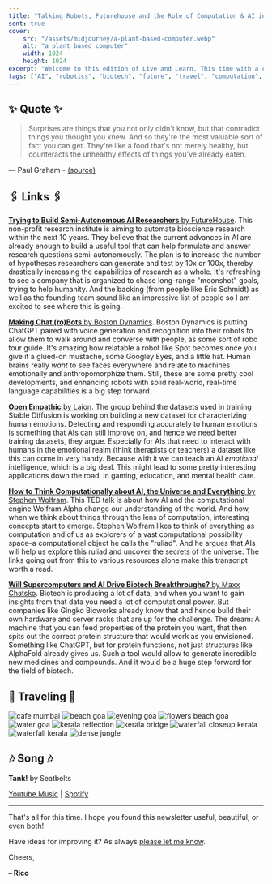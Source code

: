 ```yaml
---
title: "Talking Robots, Futurehouse and the Role of Computation & AI in Biotech"
sent: true
cover:
    src: "/assets/midjourney/a-plant-based-computer.webp"
    alt: "a plant based computer"
    width: 1024
    height: 1024
excerpt: "Welcome to this edition of Live and Learn. This time with a company trying to build semi-autonomous AI researchers, a TED talk by Stephen Wolfram on Computation, AI, and the nature of the Universe, a talking robot tour guide by Boston Dynamics, a dataset designed to help algorithms learn emotional intelligence, and more. As always I hope you enjoy this edition of Live and Learn."
tags: ["AI", "robotics", "biotech", "future", "travel", "computation", "technology", "LAION"]
---
```


## ✨ Quote ✨

> Surprises are things that you not only didn't know, but that contradict things you thought you knew. And so they're the most valuable sort of fact you can get. They're like a food that's not merely healthy, but counteracts the unhealthy effects of things you've already eaten.

— Paul Graham - [(source)](http://www.paulgraham.com/essay.html)

## 🖇️ Links 🖇️

[**Trying to Build Semi-Autonomous AI Researchers** by FutureHouse](https://www.futurehouse.org/articles/announcing-future-house). This non-profit research institute is aiming to automate bioscience research within the next 10 years. They believe that the current advances in AI are already enough to build a useful tool that can help formulate and answer research questions semi-autonomously. The plan is to increase the number of hypotheses researchers can generate and test by 10x or 100x, thereby drastically increasing the capabilities of research as a whole. It's refreshing to see a company that is organized to chase long-range "moonshot" goals, trying to help humanity. And the backing (from people like Eric Schmidt) as well as the founding team sound like an impressive list of people so I am excited to see where this is going.

[**Making Chat (ro)Bots** by Boston Dynamics](https://www.youtube.com/watch?v=djzOBZUFzTw). Boston Dynamics is putting ChatGPT paired with voice generation and recognition into their robots to allow them to walk around and converse with people, as some sort of robo tour guide. It's amazing how relatable a robot like Spot becomes once you give it a glued-on mustache, some Googley Eyes, and a little hat. Human brains really *want* to see faces everywhere and relate to machines emotionally and anthropomorphize them. Still, these are some pretty cool developments, and enhancing robots with solid real-world, real-time language capabilities is a big step forward.

[**Open Empathic** by Laion](https://laion.ai/blog/open-empathic/). The group behind the datasets used in training Stable Diffusion is working on building a new dataset for characterizing human emotions. Detecting and responding accurately to human emotions is something that AIs can still improve on, and hence we need better training datasets, they argue. Especially for AIs that need to interact with humans in the emotional realm (think therapists or teachers) a dataset like this can come in very handy. Because with it we can teach an AI *emotional* intelligence, which is a big deal. This might lead to some pretty interesting applications down the road, in gaming, education, and mental health care.

[**How to Think Computationally about AI, the Universe and Everything** by Stephen Wolfram](https://writings.stephenwolfram.com/2023/10/how-to-think-computationally-about-ai-the-universe-and-everything/). This TED talk is about how AI and the computational engine Wolfram Alpha change our understanding of the world. And how, when we think about things through the lens of computation, interesting concepts start to emerge. Stephen Wolfram likes to think of everything as computation and of us as explorers of a vast computational possibility space–a computational object he calls the "ruliad". And he argues that AIs will help us explore this ruliad and uncover the secrets of the universe. The links going out from this to various resources alone make this transcript worth a read.

[**Will Supercomputers and AI Drive Biotech Breakthroughs?** by Maxx Chatsko](https://www.living.tech/articles/will-supercomputers-and-ai-drive-biotech-breakthroughs). Biotech is producing a lot of data, and when you want to gain insights from that data you need a lot of computational power. But companies like Gingko Bioworks already know that and hence build their own hardware and server racks that are up for the challenge. The dream: A machine that you can feed properties of the protein you want, that then spits out the correct protein structure that would work as you envisioned. Something like ChatGPT, but for protein functions, not just structures like AlphaFold already gives us. Such a tool would allow to generate incredible new medicines and compounds. And it would be a huge step forward for the field of biotech.

## 🌌 Traveling 🌌

![cafe mumbai](/assets/newsletter/india-2023/cafe-mumbai.webp)
![beach goa](/assets/newsletter/india-2023/beach-goa.webp)
![evening goa](/assets/newsletter/india-2023/evening-goa.webp)
![flowers beach goa](/assets/newsletter/india-2023/flowers-beach-goa.webp)
![water goa](/assets/newsletter/india-2023/water-goa.webp)
![kerala reflection](/assets/newsletter/india-2023/kerala-reflection.webp)
![kerala bridge](/assets/newsletter/india-2023/kerala-bridge.webp)
![waterfall closeup kerala](/assets/newsletter/india-2023/waterfall-closeup-kerala.webp)
![waterfall kerala](/assets/newsletter/india-2023/waterfall-kerala.webp)
![dense jungle](/assets/newsletter/india-2023/dense-jungle.webp)

## 🎶 Song 🎶

**Tank!** by Seatbelts 

[Youtube Music](https://music.youtube.com/watch?v=UFFa0QoHWvE) | [Spotify](https://open.spotify.com/track/2VqRxxZFbC0uZaTJcZY36c)

---

That's all for this time. I hope you found this newsletter useful, beautiful, or even both!

Have ideas for improving it? As always [please let me know](https://airtable.com/shro1VeyG4lkNXkx2). 

Cheers,

**– Rico**
